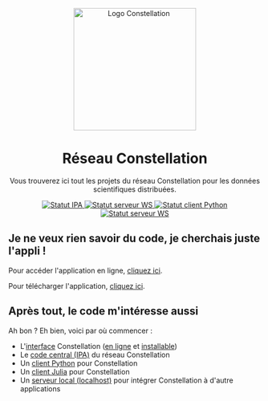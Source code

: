 <p align="center">
  <a href="https://docu.réseau-constellation.ca" title="Constellation">
    <img src="https://xn--rseau-constellation-bzb.ca/img/logo.2a562100.svg" alt="Logo Constellation" width="244" />
  </a>
</p>

<h1 align="center">Réseau Constellation</h1>

<p align="center">Vous trouverez ici tout les projets du réseau Constellation pour les données scientifiques distribuées.</p>
<p align="center">
  <a href="https://github.com/reseau-constellation/ipa/actions/workflows/tests.yml" title="IPA">
    <img src="https://github.com/reseau-constellation/ipa/actions/workflows/tests.yml/badge.svg" alt="Statut IPA" />
  </a>
  
  <a href="https://github.com/reseau-constellation/serveur-ws/actions/workflows/tests.yml" title="Serveur WS">
    <img src="https://github.com/reseau-constellation/serveur-ws/actions/workflows/tests.yml/badge.svg" alt="Statut serveur WS" />
  </a>
  <a href="https://github.com/reseau-constellation/client-python/actions/workflows/test.yml" title="Client Python">
    <img src="https://github.com/reseau-constellation/client-python/actions/workflows/test.yaml/badge.svg" alt="Statut client Python" />
  </a>
  <a href="https://github.com/reseau-constellation/Constellation.jl/actions/workflows/CI.yml" title="Client Julia">
    <img src="https://github.com/reseau-constellation/Constellation.jl/actions/workflows/CI.yml/badge.svg" alt="Statut serveur WS" />
  </a>
</p>

## Je ne veux rien savoir du code, je cherchais juste l'appli !
Pour accéder l'application en ligne, [cliquez ici](https://réseau-constellation.ca).

Pour télécharger l'application, [cliquez ici](https://github.com/reseau-constellation/constellation/releases).

## Après tout, le code m'intéresse aussi
Ah bon ? Eh bien, voici par où commencer :

* L'[interface](https://github.com/reseau-constellation/constellation/) Constellation ([en ligne](https://r%C3%A9seau-constellation.ca) et [installable](https://github.com/reseau-constellation/constellation/releases))
* Le [code central (IPA)](https://github.com/reseau-constellation/ipa/) du réseau Constellation
* Un [client Python](https://github.com/reseau-constellation/client-python) pour Constellation
* Un [client Julia](https://github.com/reseau-constellation/Constellation.jl) pour Constellation
* Un [serveur local (localhost)](https://github.com/reseau-constellation/serveur-ws) pour intégrer Constellation à d'autre applications
